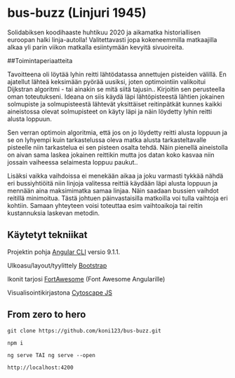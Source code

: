 # bus-buzz (Linjuri 1945)

Solidabiksen koodihaaste huhtikuu 2020 ja aikamatka historiallisen euroopan halki linja-autolla!
Valitettavasti jopa kokeneemmilla matkaajilla alkaa yli parin viikon matkalla esiintymään kevyitä sivuoireita.

##Toimintaperiaatteita

Tavoitteena oli löytää lyhin reitti lähtödatassa annettujen pisteiden välillä. En ajatellut
lähteä keksimään pyörää uusiksi, joten optimointiin valikoitui Dijkstran algoritmi - tai 
ainakin se mitä siitä tajusin.. Kirjoitin sen perusteella oman toteutukseni.
Ideana on siis käydä läpi lähtöpisteestä lähtien jokainen solmupiste
ja solmupisteestä lähtevät yksittäiset reitinpätkät kunnes kaikki aineistossa olevat solmupisteet
on käyty läpi ja näin löydetty lyhin reitti alusta loppuun.

Sen verran optimoin algoritmia, että jos on jo löydetty reitti alusta loppuun ja se on lyhyempi
kuin tarkastelussa oleva matka alusta tarkasteltavalle pisteelle niin tarkastelua ei sen pisteen
osalta tehdä. Näin pienellä aineistolla on aivan sama laskea jokainen reittikin mutta jos
datan koko kasvaa niin jossain vaiheessa selaimesta loppuu paukut..

Lisäksi vaikka vaihdoissa ei menekään aikaa ja joku varmasti tykkää nähdä eri bussiyhtiöitä
niin linjoja valitessa reittiä käydään läpi alusta
loppuun ja mennään aina maksimimatka samaa linjaa. Näin saadaan bussien vaihdot reitillä minimoitua.
Tästä johtuen päinvastaisilla matkoilla voi tulla vaihtoja eri kohtiin. Samaan yhteyteen voisi
toteuttaa esim vaihtoaikoja tai reitin kustannuksia laskevan metodin.

## Käytetyt tekniikat

Projektin pohja [Angular CLI](https://github.com/angular/angular-cli) versio 9.1.1.

Ulkoasu/layout/tyylittely [Bootstrap](https://getbootstrap.com/)

Ikonit tarjosi [FortAwesome](https://github.com/FortAwesome/angular-fontawesome) (Font Awesome Angularille)

Visualisointikirjastona [Cytoscape JS](https://js.cytoscape.org/)

## From zero to hero

```
git clone https://github.com/koni123/bus-buzz.git
```
```
npm i
```
```
ng serve TAI ng serve --open
```
```
http://localhost:4200
```
